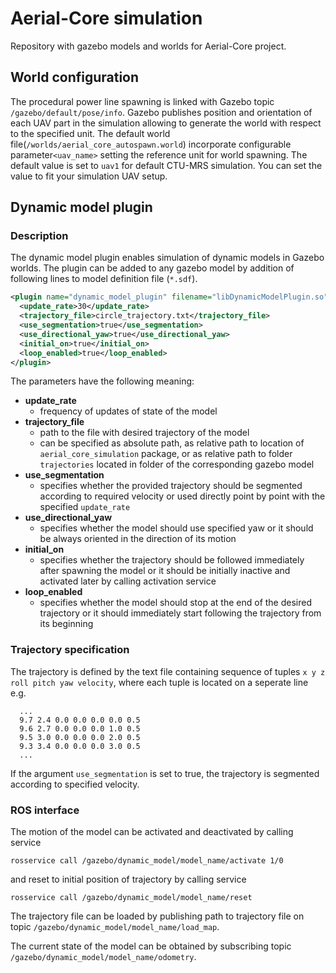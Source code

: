 # Aerial-Core simulation

Repository with gazebo models and worlds for Aerial-Core project.

## World configuration

The procedural power line spawning is linked with Gazebo topic `/gazebo/default/pose/info`. Gazebo publishes position and orientation of each UAV part in the simulation allowing to generate the world with respect to the specified unit. The default world file(`/worlds/aerial_core_autospawn.world`) incorporate configurable parameter`<uav_name>` setting the reference unit for world spawning. The default value is set to `uav1` for default CTU-MRS simulation. You can set the value to fit your simulation UAV setup.

## Dynamic model plugin 

### Description
The dynamic model plugin enables simulation of dynamic models in Gazebo worlds. The plugin can be added to any gazebo model by addition of following lines to model definition file (`*.sdf`). 

```xml
<plugin name="dynamic_model_plugin" filename="libDynamicModelPlugin.so">
  <update_rate>30</update_rate>
  <trajectory_file>circle_trajectory.txt</trajectory_file>
  <use_segmentation>true</use_segmentation>
  <use_directional_yaw>true</use_directional_yaw>
  <initial_on>true</initial_on>
  <loop_enabled>true</loop_enabled>
</plugin>
```

The parameters have the following meaning:

* **update_rate**
  * frequency of updates of state of the model
* **trajectory_file**
  * path to the file with desired trajectory of the model
  * can be specified as absolute path, as relative path to location of `aerial_core_simulation` package, or as relative path to folder `trajectories` located in folder of the corresponding gazebo model
* **use_segmentation**
  * specifies whether the provided trajectory should be segmented according to required velocity or used directly point by point with the specified `update_rate` 
* **use_directional_yaw**
  * specifies whether the model should use specified yaw or it should be always oriented in the direction of its motion
* **initial_on**
  * specifies whether the trajectory should be followed immediately after spawning the model or it should be initially inactive and activated later by calling activation service
* **loop_enabled**
  * specifies whether the model should stop at the end of the desired trajectory or it should immediately start following the trajectory from its beginning

### Trajectory specification
The trajectory is defined by the text file containing sequence of tuples `x y z roll pitch yaw velocity`, where each tuple is located on a seperate line e.g.
```
  ...
  9.7 2.4 0.0 0.0 0.0 0.0 0.5
  9.6 2.7 0.0 0.0 0.0 1.0 0.5
  9.5 3.0 0.0 0.0 0.0 2.0 0.5
  9.3 3.4 0.0 0.0 0.0 3.0 0.5
  ...
```

If the argument `use_segmentation` is set to true, the trajectory is segmented according to specified velocity.

### ROS interface 

The motion of the model can be activated and deactivated by calling service 
```
rosservice call /gazebo/dynamic_model/model_name/activate 1/0
```
and reset to initial position of trajectory by calling service 
```
rosservice call /gazebo/dynamic_model/model_name/reset 
```

The trajectory file can be loaded by publishing path to trajectory file on topic `/gazebo/dynamic_model/model_name/load_map`.

The current state of the model can be obtained by subscribing topic `/gazebo/dynamic_model/model_name/odometry`.

